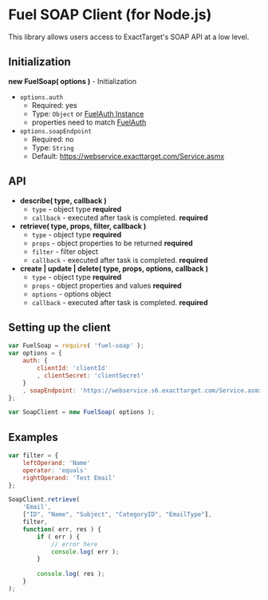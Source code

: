 Fuel SOAP Client (for Node.js)
=============

This library allows users access to ExactTarget's SOAP API at a low level.

## Initialization

**new FuelSoap( options )** - Initialization

* `options.auth`
    * Required: yes
    * Type: `Object` or [FuelAuth Instance][1]
    * properties need to match [FuelAuth][1]
* `options.soapEndpoint`
    * Required: no
    * Type: `String`
    * Default: https://webservice.exacttarget.com/Service.asmx
    
## API

* **describe( type, callback )**
    * `type` - object type **required**
    * `callback` - executed after task is completed. **required**
* **retrieve( type, props, filter, callback )**
    * `type` - object type **required**
    * `props` - object properties to be returned **required**
    * `filter` - filter object
    * `callback` - executed after task is completed. **required**
* **create | update | delete( type, props, options, callback )**
    * `type` - object type **required**
    * `props` - object properties and values **required**
    * `options` - options object
    * `callback` - executed after task is completed. **required**

## Setting up the client

```js
var FuelSoap = require( 'fuel-soap' );
var options = {
    auth: {
        clientId: 'clientId'
        , clientSecret: 'clientSecret'
    }
    , soapEndpoint: 'https://webservice.s6.exacttarget.com/Service.asmx' // default --> https://webservice.exacttarget.com/Service.asmx
};

var SoapClient = new FuelSoap( options );
```


## Examples

```js
var filter = {
    leftOperand: 'Name'
    operator: 'equals'
    rightOperand: 'Test Email'
};

SoapClient.retrieve( 
    'Email', 
    ["ID", "Name", "Subject", "CategoryID", "EmailType"], 
    filter,
    function( err, res ) {
        if ( err ) {
            // error here
            console.log( err );
        }
        
        console.log( res );
    }
);
```

[1]: https://github.com/ExactTarget/Fuel-Node-Auth#initialization